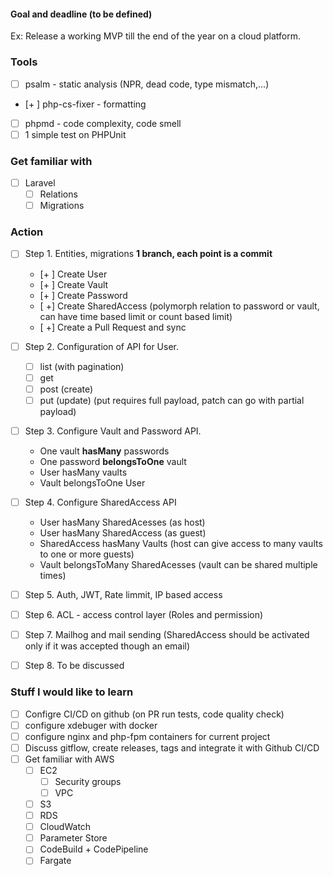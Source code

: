 #### Goal and deadline (to be defined)
Ex: 
  Release a working MVP till the end of the year on a cloud platform.


### Tools
- [ ] psalm - static analysis (NPR, dead code, type mismatch,...)
- [+ ] php-cs-fixer - formatting
- [ ] phpmd - code complexity, code smell 
- [ ] 1 simple test on PHPUnit

### Get familiar with
- [ ] Laravel
    - [ ] Relations
    - [ ] Migrations

### Action
- [ ] Step 1. Entities, migrations  **1 branch, each point is a commit**
    - [+ ] Create User
    - [+ ] Create Vault
    - [+ ] Create Password
    - [ +] Create SharedAccess (polymorph relation to password or vault, can have time based limit or count based limit)
    - [ +] Create a Pull Request and sync

- [ ] Step 2. Configuration of API for User.
    - [ ] list (with pagination)
    - [ ] get
    - [ ] post (create)
    - [ ] put (update) (put requires full payload, patch can go with partial payload)

- [ ] Step 3. Configure Vault and Password API.
    - One vault **hasMany** passwords
    - One password **belongsToOne** vault
    - User hasMany vaults
    - Vault belongsToOne User   

- [ ] Step 4. Configure SharedAccess API
    - User hasMany SharedAcesses (as host)
    - User hasMany SharedAccess (as guest)
    - SharedAccess hasMany Vaults (host can give access to many vaults to one or more guests)
    - Vault belongsToMany SharedAcesses (vault can be shared multiple times)
 
- [ ] Step 5. Auth, JWT, Rate limmit, IP based access

- [ ] Step 6. ACL - access control layer (Roles and permission)

- [ ] Step 7. Mailhog and mail sending (SharedAccess should be activated only if it was accepted though an email)

- [ ] Step 8. To be discussed

### Stuff I would like to learn
 - [ ] Configre CI/CD on github (on PR run tests, code quality check)
 - [ ] configure xdebuger with docker
 - [ ] configure nginx and php-fpm containers for current project
 - [ ] Discuss gitflow, create releases, tags and integrate it with Github CI/CD
 - [ ] Get familiar with AWS
    - [ ] EC2
        - [ ] Security groups
        - [ ] VPC
    - [ ] S3
    - [ ] RDS
    - [ ] CloudWatch
    - [ ] Parameter Store
    - [ ] CodeBuild + CodePipeline
    - [ ] Fargate

